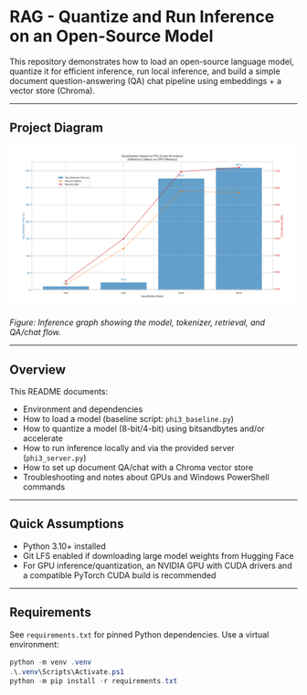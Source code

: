 # RAG - Quantize and Run Inference on an Open-Source Model

This repository demonstrates how to load an open-source language model, quantize it for efficient inference, run local inference, and build a simple document question-answering (QA) chat pipeline using embeddings + a vector store (Chroma).

---



## Project Diagram

![Inference graph](phy3_inference_graph.png)

*Figure: Inference graph showing the model, tokenizer, retrieval, and QA/chat flow.*

---

## Overview

This README documents:

- Environment and dependencies
- How to load a model (baseline script: `phi3_baseline.py`)
- How to quantize a model (8-bit/4-bit) using bitsandbytes and/or accelerate
- How to run inference locally and via the provided server (`phi3_server.py`)
- How to set up document QA/chat with a Chroma vector store
- Troubleshooting and notes about GPUs and Windows PowerShell commands

---

## Quick Assumptions

- Python 3.10+ installed
- Git LFS enabled if downloading large model weights from Hugging Face
- For GPU inference/quantization, an NVIDIA GPU with CUDA drivers and a compatible PyTorch CUDA build is recommended

---

## Requirements

See `requirements.txt` for pinned Python dependencies. Use a virtual environment:

```powershell
python -m venv .venv
.\.venv\Scripts\Activate.ps1
python -m pip install -r requirements.txt
